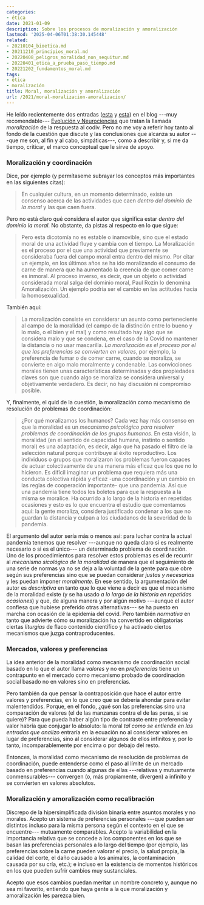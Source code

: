 ```yaml
---
categories:
- ética
date: 2021-01-09
description: Sobre los procesos de moralización y amoralización
lastmod: '2025-04-06T01:38:30.145448'
related:
- 20210104_bioetica.md
- 20211210_principios_moral.md
- 20220408_peligros_moralidad_non_sequitur.md
- 20220401_etica_a_prueba_paso_tiempo.md
- 20221202_fundamentos_moral.md
tags:
- ética
- moralización
title: Moral, moralización y amoralización
url: /2021/moral-moralizacion-amoralizacion/
---
```


He leído recientemente dos entradas ([esta](https://evolucionyneurociencias.blogspot.com/2020/12/sobre-la-moralizacion-de-la-respuesta.html) y [esta](https://evolucionyneurociencias.blogspot.com/2020/12/moralizacion-de-la-respuesta-la-covid.html)) en el blog ---muy recomendable--- [Evolución y Neurociencias](https://evolucionyneurociencias.blogspot.com/) que tratan la llamada _moralización_ de la respuesta al codiv. Pero no me voy a referir hoy tanto al fondo de la cuestión que discute y las conclusiones que alcanza su autor ---que me son, al fin y al cabo, simpáticas---, como a describir y, si me da tiempo, criticar, el marco conceptual que le sirve de apoyo.


### Moralización y coordinación

Dice, por ejemplo (y permítaseme subrayar los conceptos más importantes en las siguientes citas):

> En cualquier cultura, en un momento determinado, existe un consenso acerca de las actividades que caen _dentro del dominio de la moral_ y las que caen fuera.

Pero no está claro qué considera el autor que significa estar _dentro del dominio la moral_. No obstante, da pistas al respecto en lo que sigue:

> Pero esta dicotomía no es estable o inamovible, sino que el estado moral de una actividad fluye y cambia con el tiempo. La Moralización es el proceso por el que una actividad que previamente se consideraba fuera del campo moral entra dentro del mismo. Por citar un ejemplo, en los últimos años se ha ido moralizando el consumo de carne de manera que ha aumentado la creencia de que comer carne es inmoral. Al proceso inverso, es decir, que un objeto o actividad considerada moral salga del dominio moral, Paul Rozin lo denomina Amoralización. Un ejemplo podría ser el cambio en las actitudes hacia la homosexualidad.

También aquí:

> La moralización consiste en considerar un asunto como perteneciente al campo de la moralidad (el campo de la distinción entre lo bueno y lo malo, o el bien y el mal) y como resultado hay algo que se considera malo y que se condena, en el caso de la Covid no mantener la distancia o no usar mascarilla. _La moralización es el proceso por el que las preferencias se convierten en valores_, por ejemplo, la preferencia de fumar o de comer carne, cuando se moraliza, se convierte en algo malo moralmente y condenable. Las convicciones morales tienen unas características determinadas y dos propiedades claves son que cuando algo se moraliza se considera universal y objetivamente verdadero. Es decir, no hay discusión ni compromiso posible.

Y, finalmente, el quid de la cuestión, la moralización como mecanismo de resolución de problemas de coordinación:

> ¿Por qué moralizamos los humanos? Cada vez hay más consenso en que la moralidad es un _mecanismo psicológico para resolver problemas de coordinación de los grupos humanos_. En esta visión, la moralidad (en el sentido de capacidad humana, instinto o sentido moral) es una adaptación, es decir, algo que ha pasado el filtro de la selección natural porque contribuye al éxito reproductivo. Los individuos o grupos que moralizaron los problemas fueron capaces de actuar colectivamente de una manera más eficaz que los que no lo hicieron. Es difícil imaginar un problema que requiera más una conducta colectiva rápida y eficaz -una coordinación y un cambio en las reglas de cooperación importante-  que una pandemia. Así que una pandemia tiene todos los boletos para que la respuesta a la misma se moralice. Ha ocurrido a lo largo de la historia en repetidas ocasiones y esto es lo que encuentra el estudio que comentamos aquí: la gente moraliza, considera justificado condenar a los que no guardan la distancia y culpan a los ciudadanos de la severidad de la pandemia.

El argumento del autor sería más o menos así: para luchar contra la actual pandemia tenemos que resolver ---aunque no queda claro si es realmente necesario o si es el único--- un determinado problema de coordinación. Uno de los procedimientos para resolver estos problemas es el de recurrir al _mecanismo sicológico de la moralidad_ de manera que el seguimiento de una serie de normas ya no se deja a la voluntad de la gente para que obre según sus preferencias sino que se puedan considerar _justas y necesarias_ y les puedan imponer _moralmente_. En ese sentido, la argumentación del autor es _descriptiva_ en tanto que lo que viene a decir es que el mecanismo de la moralidad existe (y se ha usado _a lo largo de la historia en repetidas ocasiones_) y que, de alguna manera y por algún motivo ---aunque el autor confiesa que hubiese preferido otras alternativas--- se ha puesto en marcha con ocasión de la epidemia del covid. Pero también _normativa_ en tanto que advierte cómo su moralización ha convertido en obligatorias ciertas _liturgias_ de flaco contenido científico y ha activado ciertos mecanismos que juzga contraproducentes.


### Mercados, valores y preferencias

La idea anterior de la moralidad como mecanismo de coordinación social basado en lo que el autor llama _valores_ y no en _preferencias_ tiene un contrapunto en el mercado como mecanismo probado de coordinación social basado no en valores sino en preferencias.

Pero también da que pensar la contraposición que hace el autor entre valores y preferencias, en lo que creo que se debería ahondar para evitar malentendidos. Porque, en el fondo, ¿qué son las preferencias sino una comparación de valores (el de las manzanas contra el de las peras, si se quiere)? Para que pueda haber algún tipo de contraste entre preferencia y valor habría que conjugar lo absoluto: la moral _tal como se entiende en las entradas que analizo_ entraría en la ecuación no al considerar valores en lugar de preferencias, sino al considerar algunos de ellos infinitos y, por lo tanto, incomparablemente por encima o por debajo del resto.

Entonces, la moralidad como mecanismo de resolución de problemas de coordinación, puede entenderse como el paso al límite de un mercado basado en preferencias cuando algunas de ellas ---relativas y mutuamente conmensurables--- convergen (o, más propiamente, divergen) a infinito y se convierten en valores absolutos.


### Moralización y amoralización como recalibración

Discrepo de la hipersimplificada división binaria entre asuntos morales y no morales. Acepto un sistema de preferencias personales ---que pueden ser distintos incluso para la misma persona según el contexto en el que se encuentre--- mutuamente comparables. Acepto la variabilidad en la importancia relativa que se concede a los componentes en los que se basan las preferencias personales a lo largo del tiempo (por ejemplo, las preferencias sobre la carne pueden valorar el precio, la salud propia, la calidad del corte, el daño causado a los animales, la contaminación causada por su cría, etc.); e incluso en la existencia de momentos históricos en los que pueden sufrir cambios muy sustanciales.

Acepto que esos cambios puedan meritar un nombre concreto y, aunque no sea mi favorito, entiendo que haya gente a la que moralización y amoralización les parezca bien.